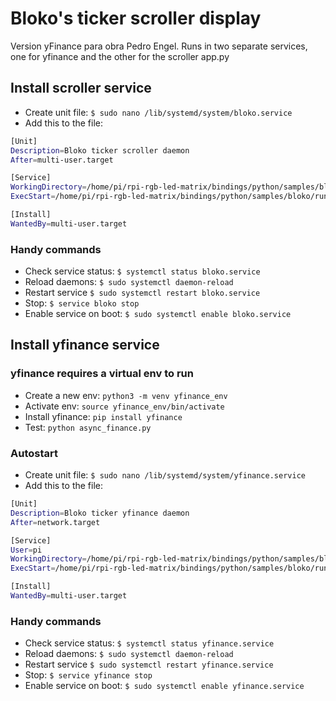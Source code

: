 # Bloko's ticker scroller display

Version yFinance para obra Pedro Engel. Runs in two separate services, one for yfinance and the other for the scroller app.py

## Install scroller service

- Create unit file: `$ sudo nano /lib/systemd/system/bloko.service`
- Add this to the file:

```bash
[Unit]
Description=Bloko ticker scroller daemon
After=multi-user.target

[Service]
WorkingDirectory=/home/pi/rpi-rgb-led-matrix/bindings/python/samples/bloko/
ExecStart=/home/pi/rpi-rgb-led-matrix/bindings/python/samples/bloko/run_scroller_app.sh

[Install]
WantedBy=multi-user.target
```

### Handy commands
- Check service status: `$ systemctl status bloko.service`
- Reload daemons: `$ sudo systemctl daemon-reload`
- Restart service `$ sudo systemctl restart bloko.service`
- Stop: `$ service bloko stop`
- Enable service on boot: `$ sudo systemctl enable bloko.service`

## Install yfinance service

### yfinance requires a virtual env to run

- Create a new env: `python3 -m venv yfinance_env`
- Activate env: `source yfinance_env/bin/activate`
- Install yfinance: `pip install yfinance`
- Test: `python async_finance.py`

### Autostart

- Create unit file: `$ sudo nano /lib/systemd/system/yfinance.service`
- Add this to the file:

```bash
[Unit]
Description=Bloko ticker yfinance daemon
After=network.target

[Service]
User=pi
WorkingDirectory=/home/pi/rpi-rgb-led-matrix/bindings/python/samples/bloko/
ExecStart=/home/pi/rpi-rgb-led-matrix/bindings/python/samples/bloko/run_yfinance_app.sh

[Install]
WantedBy=multi-user.target
```
### Handy commands

- Check service status: `$ systemctl status yfinance.service`
- Reload daemons: `$ sudo systemctl daemon-reload`
- Restart service `$ sudo systemctl restart yfinance.service`
- Stop: `$ service yfinance stop`
- Enable service on boot: `$ sudo systemctl enable yfinance.service`